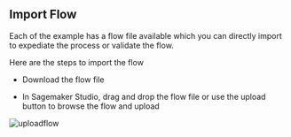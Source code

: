 ## Import Flow

Each of the example has a flow file available which you can directly import to expediate the process or validate the flow.

Here are the steps to import the flow

* Download the flow file

* In Sagemaker Studio, drag and drop the flow file or use the upload button to browse the flow and upload

![uploadflow](/uploadflow.png)
